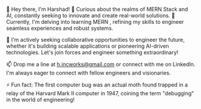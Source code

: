 👋 Hey there, I'm Harshad!
👀 Curious about the realms of MERN Stack and AI, constantly seeking to innovate and create real-world solutions.
🌱 Currently, I'm delving into learning MERN , refining my skills to engineer seamless experiences and robust systems.

💞️ I'm actively seeking collaborative opportunities to engineer the future, whether it's building scalable applications or pioneering AI-driven technologies. Let's join forces and engineer something extraordinary!

📫 Drop me a line at h.incworks@gmail.com or connect with me on LinkedIn. I'm always eager to connect with fellow engineers and visionaries.

⚡ Fun fact: The first computer bug was an actual moth found trapped in a relay of the Harvard Mark II computer in 1947, coining the term "debugging" in the world of engineering!

<!---
harry3201/harry3201 is a ✨ special ✨ repository because its `README.md` (this file) appears on your GitHub profile.
You can click the Preview link to take a look at your changes.
--->
